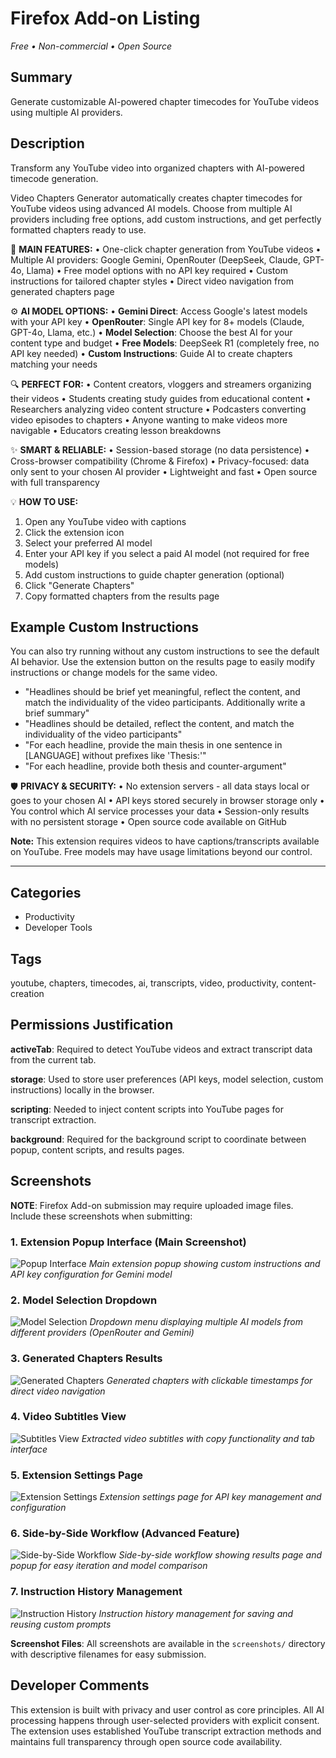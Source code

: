 # Firefox Add-on Listing
*Free • Non-commercial • Open Source*

## Summary
Generate customizable AI-powered chapter timecodes for YouTube videos using multiple AI providers.

## Description
Transform any YouTube video into organized chapters with AI-powered timecode generation.

Video Chapters Generator automatically creates chapter timecodes for YouTube videos using advanced AI models. 
Choose from multiple AI providers including free options, add custom instructions, and get perfectly formatted chapters ready to use.

🎯 **MAIN FEATURES:**
• One-click chapter generation from YouTube videos
• Multiple AI providers: Google Gemini, OpenRouter (DeepSeek, Claude, GPT-4o, Llama)
• Free model options with no API key required
• Custom instructions for tailored chapter styles
• Direct video navigation from generated chapters page

⚙️ **AI MODEL OPTIONS:**
• **Gemini Direct**: Access Google's latest models with your API key
• **OpenRouter**: Single API key for 8+ models (Claude, GPT-4o, Llama, etc.)
• **Model Selection**: Choose the best AI for your content type and budget
• **Free Models**: DeepSeek R1 (completely free, no API key needed)
• **Custom Instructions**: Guide AI to create chapters matching your needs

🔍 **PERFECT FOR:**
• Content creators, vloggers and streamers organizing their videos
• Students creating study guides from educational content
• Researchers analyzing video content structure
• Podcasters converting video episodes to chapters
• Anyone wanting to make videos more navigable
• Educators creating lesson breakdowns

✨ **SMART & RELIABLE:**
• Session-based storage (no data persistence)
• Cross-browser compatibility (Chrome & Firefox)
• Privacy-focused: data only sent to your chosen AI provider
• Lightweight and fast
• Open source with full transparency

💡 **HOW TO USE:**
1. Open any YouTube video with captions
2. Click the extension icon
3. Select your preferred AI model
4. Enter your API key if you select a paid AI model (not required for free models)
5. Add custom instructions to guide chapter generation (optional)
6. Click "Generate Chapters"
7. Copy formatted chapters from the results page

## Example Custom Instructions

You can also try running without any custom instructions to see the default AI behavior. Use the extension button on the results page to easily modify instructions or change models for the same video.

- "Headlines should be brief yet meaningful, reflect the content, and match the individuality of the video participants. Additionally write a brief summary"
- "Headlines should be detailed, reflect the content, and match the individuality of the video participants"
- "For each headline, provide the main thesis in one sentence in [LANGUAGE] without prefixes like 'Thesis:'"
- "For each headline, provide both thesis and counter-argument"

🛡️ **PRIVACY & SECURITY:**
• No extension servers - all data stays local or goes to your chosen AI
• API keys stored securely in browser storage only
• You control which AI service processes your data
• Session-only results with no persistent storage
• Open source code available on GitHub

**Note:** This extension requires videos to have captions/transcripts available on YouTube. Free models may have usage limitations beyond our control.

---

## Categories
- Productivity
- Developer Tools

## Tags
youtube, chapters, timecodes, ai, transcripts, video, productivity, content-creation

## Permissions Justification

**activeTab**: Required to detect YouTube videos and extract transcript data from the current tab.

**storage**: Used to store user preferences (API keys, model selection, custom instructions) locally in the browser.

**scripting**: Needed to inject content scripts into YouTube pages for transcript extraction.

**background**: Required for the background script to coordinate between popup, content scripts, and results pages.

## Screenshots

**NOTE**: Firefox Add-on submission may require uploaded image files. Include these screenshots when submitting:

### 1. Extension Popup Interface (Main Screenshot)
![Popup Interface](screenshots/popup-interface-custom-instructions.png)
*Main extension popup showing custom instructions and API key configuration for Gemini model*

### 2. Model Selection Dropdown  
![Model Selection](screenshots/popup-model-selection-dropdown.png)
*Dropdown menu displaying multiple AI models from different providers (OpenRouter and Gemini)*

### 3. Generated Chapters Results
![Generated Chapters](screenshots/results-page-generated-chapters.png)
*Generated chapters with clickable timestamps for direct video navigation*

### 4. Video Subtitles View
![Subtitles View](screenshots/results-page-subtitles-view.png) 
*Extracted video subtitles with copy functionality and tab interface*

### 5. Extension Settings Page
![Extension Settings](screenshots/extension-settings-api-keys.png)
*Extension settings page for API key management and configuration*

### 6. Side-by-Side Workflow (Advanced Feature)
![Side-by-Side Workflow](screenshots/side-by-side-workflow-view.png)
*Side-by-side workflow showing results page and popup for easy iteration and model comparison*

### 7. Instruction History Management
![Instruction History](screenshots/instruction-history-management.png)
*Instruction history management for saving and reusing custom prompts*

**Screenshot Files**: All screenshots are available in the `screenshots/` directory with descriptive filenames for easy submission.

## Developer Comments
This extension is built with privacy and user control as core principles. All AI processing happens through user-selected providers with explicit consent. The extension uses established YouTube transcript extraction methods and maintains full transparency through open source code availability.